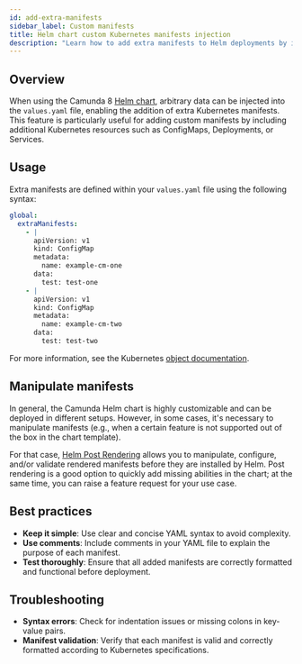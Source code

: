 ```yaml
---
id: add-extra-manifests
sidebar_label: Custom manifests
title: Helm chart custom Kubernetes manifests injection
description: "Learn how to add extra manifests to Helm deployments by injecting manifests in the values.yaml."
---
```


## Overview

When using the Camunda 8 [Helm chart](../deploy.md), arbitrary data can be injected into the `values.yaml` file, enabling the addition of extra Kubernetes manifests. This feature is particularly useful for adding custom manifests by including additional Kubernetes resources such as ConfigMaps, Deployments, or Services.

## Usage

Extra manifests are defined within your `values.yaml` file using the following syntax:

```yaml
global:
  extraManifests:
    - |
      apiVersion: v1
      kind: ConfigMap
      metadata:
        name: example-cm-one
      data:
        test: test-one
    - |
      apiVersion: v1
      kind: ConfigMap
      metadata:
        name: example-cm-two
      data:
        test: test-two
```

For more information, see the Kubernetes [object documentation](https://kubernetes.io/docs/concepts/overview/working-with-objects/).

## Manipulate manifests

In general, the Camunda Helm chart is highly customizable and can be deployed in different setups. However, in some cases, it's necessary to manipulate manifests (e.g., when a certain feature is not supported out of the box in the chart template).

For that case, [Helm Post Rendering](https://helm.sh/docs/topics/advanced/#post-rendering) allows you to manipulate, configure, and/or validate rendered manifests before they are installed by Helm. Post rendering is a good option to quickly add missing abilities in the chart; at the same time, you can raise a feature request for your use case.

## Best practices

- **Keep it simple**: Use clear and concise YAML syntax to avoid complexity.
- **Use comments**: Include comments in your YAML file to explain the purpose of each manifest.
- **Test thoroughly**: Ensure that all added manifests are correctly formatted and functional before deployment.

## Troubleshooting

- **Syntax errors**: Check for indentation issues or missing colons in key-value pairs.
- **Manifest validation**: Verify that each manifest is valid and correctly formatted according to Kubernetes specifications.
